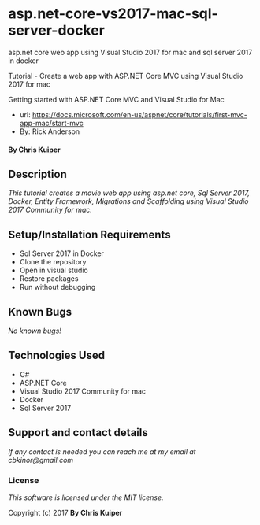 # asp.net-core-vs2017-mac-sql-server-docker
asp.net core web app using Visual Studio 2017 for mac and sql server 2017 in docker

Tutorial - Create a web app with ASP.NET Core MVC using Visual Studio 2017 for mac

Getting started with ASP.NET Core MVC and Visual Studio for Mac
- url: https://docs.microsoft.com/en-us/aspnet/core/tutorials/first-mvc-app-mac/start-mvc
-  By: Rick Anderson

#### By Chris Kuiper

## Description

_This tutorial creates a movie web app using asp.net core, Sql Server 2017, Docker, Entity Framework, Migrations and Scaffolding using Visual Studio 2017 Community for mac._

## Setup/Installation Requirements
- Sql Server 2017 in Docker
- Clone the repository
- Open in visual studio
- Restore packages
- Run without debugging

## Known Bugs
_No known bugs!_

## Technologies Used

- C#
- ASP.NET Core
- Visual Studio 2017 Community for mac
- Docker
- Sql Server 2017

## Support and contact details
_If any contact is needed you can reach me at my email at cbkinor@gmail.com_

### License

*This software is licensed under the MIT license.*

Copyright (c) 2017 **By Chris Kuiper**
